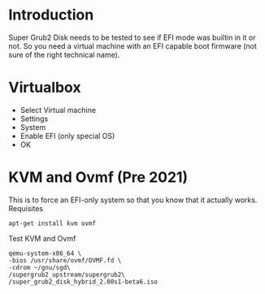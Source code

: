 # Introduction

Super Grub2 Disk needs to be tested to see if EFI mode was builtin in it or not. So you need a virtual machine with an EFI capable boot firmware (not sure of the right technical name).

# Virtualbox

-  Select Virtual machine
-  Settings
-  System
-  Enable EFI (only special OS)
-  OK

# KVM and Ovmf (Pre 2021)

This is to force an EFI-only system so that you know that it actually works.
Requisites

```
apt-get install kvm ovmf
```

Test KVM and Ovmf
```
qemu-system-x86_64 \
-bios /usr/share/ovmf/OVMF.fd \
-cdrom ~/gnu/sgd\
/supergrub2_upstream/supergrub2\
/super_grub2_disk_hybrid_2.00s1-beta6.iso
```
